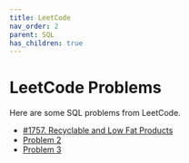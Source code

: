 ```yaml
---
title: LeetCode
nav_order: 2
parent: SQL
has_children: true
---
```


# LeetCode Problems

Here are some SQL problems from LeetCode.

- [#1757. Recyclable and Low Fat Products](file1.html)
- [Problem 2](file2.html)
- [Problem 3](file3.html)
